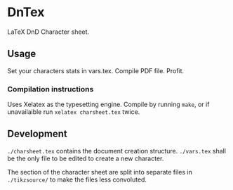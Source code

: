 # DnTex
LaTeX DnD Character sheet.

## Usage
Set your characters stats in vars.tex.
Compile PDF file.
Profit.

### Compilation instructions
Uses Xelatex as the typesetting engine.
Compile by running `make`, or if unavailaible run `xelatex charsheet.tex` twice.

## Development
`./charsheet.tex` contains the document creation structure. `./vars.tex` shall be the only file to be edited to create a new character.

The section of the character sheet are split into separate files in `./tikzsource/` to make the files less convoluted.